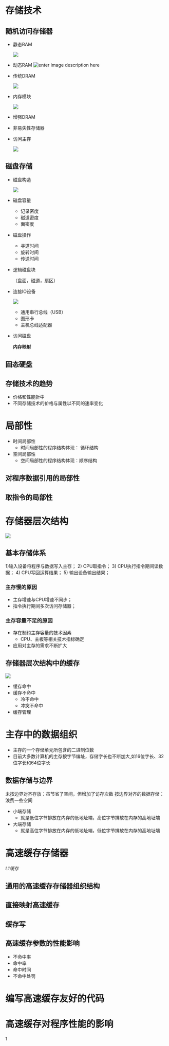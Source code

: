 # 存储技术

## 随机访问存储器

- 静态RAM

  ![](http://itfish.net/Home/Modules/Images/itfish_61045_0.jpg)

- 动态RAM ![enter image description here](http://artimg.ishenping.com/20190430163945966_TSVNYF.jpg)

- 传统DRAM

  ![](http://itfish.net/Home/Modules/Images/itfish_61045_2.jpg)

- 内存模块

  ![](http://itfish.net/Home/Modules/Images/itfish_61045_3.jpg)

- 增强DRAM

- 非易失性存储器

- 访问主存

  ![](http://itfish.net/Home/Modules/Images/itfish_61045_4.jpg)

## 磁盘存储

- 磁盘构造

  ![](http://itfish.net/Home/Modules/Images/itfish_61045_5.jpg)

- 磁盘容量

  - 记录密度
  - 磁道密度
  - 面密度

- 磁盘操作

  - 寻道时间
  - 旋转时间
  - 传送时间

- 逻辑磁盘块

  （盘面，磁道，扇区）

- 连接IO设备

  ![](http://www.pianshen.com/images/281/0013ac41fa289bfec93c3c9ece6b41a9.png)

  - 通用串行总线（USB）
  - 图形卡
  - 主机总线适配器

- 访问磁盘

  **内存映射**

## 固态硬盘

## 存储技术的趋势

- 价格和性能折中
- 不同存储技术的价格与属性以不同的速率变化

# 局部性

- 时间局部性
  - 时间局部性的程序结构体现： 循环结构
- 空间局部性
  - 空间局部性的程序结构体现：顺序结构

## 对程序数据引用的局部性

## 取指令的局部性

# 存储器层次结构

![](http://www.pianshen.com/images/328/6f35b9255f2323c21c19478089c6d008.png)

## 基本存储体系

1)输入设备将程序与数据写入主存；
2) CPU取指令；
3) CPU执行指令期间读数据；
4) CPU写回运算结果；
5) 输出设备输出结果；

### 主存慢的原因

- 主存增速与CPU增速不同步；
- 指令执行期间多次访问存储器；

### 主存容量不足的原因

- 存在制约主存容量的技术因素
  - CPU、主板等相关技术指标确定
- 应用对主存的需求不断扩大

## 存储器层次结构中的缓存

![](http://www.pianshen.com/images/46/61cff5bd9636e956ae24618f4e6a90de.png)

- 缓存命中
- 缓存不命中
  - 冷不命中
  - 冲突不命中
- 缓存管理

# 主存中的数据组织

- 主存的一个存储单元所包含的二进制位数
- 目前大多数计算机的主存按字节编址，存储字长也不断加大,如16位字长、32位字长和64位字长

## 数据存储与边界

未按边界对齐存放：虽节省了空间，但增加了访存次数
按边界对齐的数据存储：浪费一些空间

- 小端存储
  - 就是低位字节排放在内存的低地址端，高位字节排放在内存的高地址端
- 大端存储
  - 就是高位字节排放在内存的低地址端，低位字节排放在内存的高地址端

# 高速缓存存储器

*L1缓存*

## 通用的高速缓存存储器组织结构

## 直接映射高速缓存

## 缓存写

## 高速缓存参数的性能影响

- 不命中率
- 命中率
- 命中时间
- 不命中处罚

# 编写高速缓存友好的代码

# 高速缓存对程序性能的影响

1
